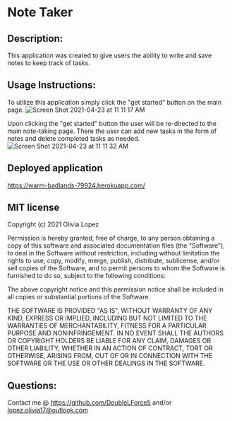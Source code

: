 # Note Taker

## Description:
This application was created to give users the ability to write and save notes to keep track of tasks. 

## Usage Instructions: 
To utilize this application simply click the "get started" button on the main page. 
![Screen Shot 2021-04-23 at 11 11 17 AM](https://user-images.githubusercontent.com/73543476/115901012-48ade300-a426-11eb-95f6-74da21133a99.png)

Upon clicking the "get started" button the user will be re-directed to the main note-taking page. There the user can add new tasks in the form of notes and delete completed tasks as needed. 
![Screen Shot 2021-04-23 at 11 11 32 AM](https://user-images.githubusercontent.com/73543476/115901054-52cfe180-a426-11eb-95ee-f2844314d0bb.png)

## Deployed application 
https://warm-badlands-79924.herokuapp.com/

## MIT license
Copyright (c) 2021 Olivia Lopez

Permission is hereby granted, free of charge, to any person obtaining a copy
of this software and associated documentation files (the "Software"), to deal
in the Software without restriction, including without limitation the rights
to use, copy, modify, merge, publish, distribute, sublicense, and/or sell
copies of the Software, and to permit persons to whom the Software is
furnished to do so, subject to the following conditions:

The above copyright notice and this permission notice shall be included in all
copies or substantial portions of the Software.

THE SOFTWARE IS PROVIDED "AS IS", WITHOUT WARRANTY OF ANY KIND, EXPRESS OR
IMPLIED, INCLUDING BUT NOT LIMITED TO THE WARRANTIES OF MERCHANTABILITY,
FITNESS FOR A PARTICULAR PURPOSE AND NONINFRINGEMENT. IN NO EVENT SHALL THE
AUTHORS OR COPYRIGHT HOLDERS BE LIABLE FOR ANY CLAIM, DAMAGES OR OTHER
LIABILITY, WHETHER IN AN ACTION OF CONTRACT, TORT OR OTHERWISE, ARISING FROM,
OUT OF OR IN CONNECTION WITH THE SOFTWARE OR THE USE OR OTHER DEALINGS IN THE
SOFTWARE.

## Questions:
Contact me @ https://github.com/DoubleLForce5 and/or lopez.olivia17@outlook.com 

